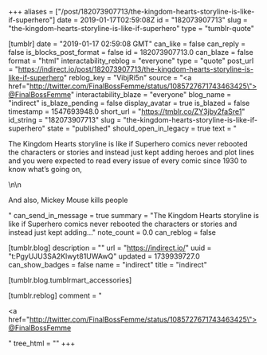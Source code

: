 +++
aliases = ["/post/182073907713/the-kingdom-hearts-storyline-is-like-if-superhero"]
date = 2019-01-17T02:59:08Z
id = "182073907713"
slug = "the-kingdom-hearts-storyline-is-like-if-superhero"
type = "tumblr-quote"

[tumblr]
date = "2019-01-17 02:59:08 GMT"
can_like = false
can_reply = false
is_blocks_post_format = false
id = 182073907713.0
can_blaze = false
format = "html"
interactability_reblog = "everyone"
type = "quote"
post_url = "https://indirect.io/post/182073907713/the-kingdom-hearts-storyline-is-like-if-superhero"
reblog_key = "VibjRi5n"
source = "<a href=\"http://twitter.com/FinalBossFemme/status/1085727671743463425\">@FinalBossFemme</a>"
interactability_blaze = "everyone"
blog_name = "indirect"
is_blaze_pending = false
display_avatar = true
is_blazed = false
timestamp = 1547693948.0
short_url = "https://tmblr.co/ZY3jby2faSre1"
id_string = "182073907713"
slug = "the-kingdom-hearts-storyline-is-like-if-superhero"
state = "published"
should_open_in_legacy = true
text = "<p>The Kingdom Hearts storyline is like if Superhero comics never rebooted the characters or stories and instead just kept adding heroes and plot lines and you were expected to read every issue of every comic since 1930 to know what’s going on, </p>\n\n<p>And also, Mickey Mouse kills people</p>"
can_send_in_message = true
summary = "The Kingdom Hearts storyline is like if Superhero comics never rebooted the characters or stories and instead just kept adding..."
note_count = 0.0
can_reblog = false

[tumblr.blog]
description = ""
url = "https://indirect.io/"
uuid = "t:PgyUJU3SA2Klwyt81UWAwQ"
updated = 1739939727.0
can_show_badges = false
name = "indirect"
title = "indirect"

[tumblr.blog.tumblrmart_accessories]

[tumblr.reblog]
comment = "<p><a href=\"http://twitter.com/FinalBossFemme/status/1085727671743463425\">@FinalBossFemme</a></p>"
tree_html = ""
+++
